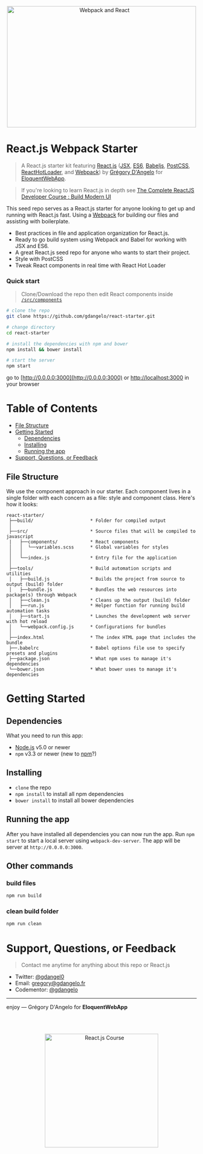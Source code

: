 <p align="center">
  <a href="http://eloquentwebapp.com" target="_blank">
    <img src="https://cloud.githubusercontent.com/assets/4352286/13185096/a7cfc380-d73f-11e5-8b40-bac8bf426e52.png" alt="Webpack and React" width="500" height="320"/>
  </a>
</p>

# React.js Webpack Starter


> A React.js starter kit featuring [React.js](https://facebook.github.io/react/) ([JSX](https://facebook.github.io/react/docs/jsx-in-depth.html), [ES6](https://github.com/lukehoban/es6features#readme),
[Babeljs](https://babeljs.io/),
[PostCSS](https://github.com/postcss/postcss),
[ReactHotLoader](https://github.com/gaearon/react-hot-loader), and [Webpack](http://webpack.github.io/)) by [Grégory D'Angelo](https://gdangelo.fr) for [EloquentWebApp](http://eloquentwebapp.com).

> If you're looking to learn React.js in depth see [The Complete ReactJS Developer Course : Build Modern UI](http://eloquentwebapp.teachable.com/)

This seed repo serves as a React.js starter for anyone looking to get up and running with React.js fast. Using a [Webpack](http://webpack.github.io/) for building our files and assisting with boilerplate.
* Best practices in file and application organization for React.js.
* Ready to go build system using Webpack and Babel for working with JSX and ES6.
* A great React.js seed repo for anyone who wants to start their project.
* Style with PostCSS
* Tweak React components in real time with React Hot Loader

### Quick start
> Clone/Download the repo then edit React components inside [`/src/components`](/src/components)

```bash
# clone the repo
git clone https://github.com/gdangelo/react-starter.git

# change directory
cd react-starter

# install the dependencies with npm and bower
npm install && bower install

# start the server
npm start
```
go to [http://0.0.0.0:3000](http://0.0.0.0:3000) or [http://localhost:3000](http://localhost:3000) in your browser

# Table of Contents
* [File Structure](#file-structure)
* [Getting Started](#getting-started)
    * [Dependencies](#dependencies)
    * [Installing](#installing)
    * [Running the app](#running-the-app)
* [Support, Questions, or Feedback](#support-questions-or-feedback)

## File Structure
We use the component approach in our starter. Each component lives in a single folder with each concern as a file: style and component class. Here's how it looks:
```
react-starter/
 ├──build/                     * Folder for compiled output
 │
 ├──src/                       * Source files that will be compiled to javascript
 |	 ├──components/            * React components
 │   │  └──variables.scss      * Global variables for styles
 │   │
 │   └──index.js               * Entry file for the application
 │
 ├──tools/                     * Build automation scripts and utilities
 │	 ├──build.js               * Builds the project from source to output (build) folder
 │	 ├──bundle.js              * Bundles the web resources into package(s) through Webpack
 │	 ├──clean.js               * Cleans up the output (build) folder
 │	 ├──run.js                 * Helper function for running build automation tasks
 │	 ├──start.js               * Launches the development web server with hot reload
 │	 └──webpack.config.js      * Configurations for bundles
 │
 ├──index.html                 * The index HTML page that includes the bundle
 ├──.babelrc                   * Babel options file use to specify presets and plugins
 ├──package.json               * What npm uses to manage it's dependencies
 └──bower.json                 * What bower uses to manage it's dependencies
```

# Getting Started
## Dependencies
What you need to run this app:
* [Node.js](https://nodejs.org/) v5.0 or newer
* `npm` v3.3 or newer (new to [npm](https://docs.npmjs.com/)?)

## Installing
* `clone` the repo
* `npm install` to install all npm dependencies
* `bower install` to install all bower dependencies

## Running the app
After you have installed all dependencies you can now run the app. Run `npm start` to start a local server using `webpack-dev-server`. The app will be server at `http://0.0.0.0:3000`.

## Other commands

### build files
```bash
npm run build
```

### clean build folder
```bash
npm run clean
```

# Support, Questions, or Feedback
> Contact me anytime for anything about this repo or React.js

* Twitter: [@gdangel0](https://twitter.com/gdangel0)
* Email: gregory@gdangelo.fr
* Codementor: [@gdangelo](https://www.codementor.io/gdangelo)

___

enjoy — Grégory D'Angelo for **EloquentWebApp**

<br><br>

<p align="center">
  <a href="https://eloquentwebapp.com" target="_blank">
    <img src="http://www.eloquentwebapp.com/wp-content/uploads/2015/12/logo-1.png" alt="React.js Course" width="300" height="300"/>
  </a>
</p>
